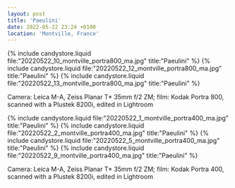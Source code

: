 ```yaml
---
layout: post
title: 'Paeulini'
date: 2022-05-22 23:24 +0100
location: 'Montville, France'
---
```


{% include candystore.liquid file:"20220522_10_montville_portra800_ma.jpg" title:"Paeulini" %}
{% include candystore.liquid file:"20220522_12_montville_portra800_ma.jpg" title:"Paeulini" %}
{% include candystore.liquid file:"20220522_13_montville_portra800_ma.jpg" title:"Paeulini" %}

Camera: Leica M-A, Zeiss Planar T\* 35mm f/2 ZM; film: Kodak Portra 800, scanned with a Plustek 8200i, edited in Lightroom

{% include candystore.liquid file:"20220522_1_montville_portra400_ma.jpg" title:"Paeulini" %}
{% include candystore.liquid file:"20220522_2_montville_portra400_ma.jpg" title:"Paeulini" %}
{% include candystore.liquid file:"20220522_5_montville_portra400_ma.jpg" title:"Paeulini" %}
{% include candystore.liquid file:"20220522_9_montville_portra400_ma.jpg" title:"Paeulini" %}

Camera: Leica M-A, Zeiss Planar T\* 35mm f/2 ZM; film: Kodak Portra 400, scanned with a Plustek 8200i, edited in Lightroom